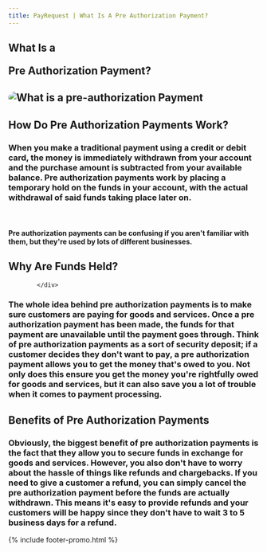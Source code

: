 ```yaml
---
title: PayRequest | What Is A Pre Authorization Payment?
---
```


<section class="breadcrumb-area">
         <div class="breadcrumb-shape"></div>
         <div class="container">
            <div class="row">
               <div class="col-lg-12">
                  <div class="breadcrumb-inn">
                     <div class="section-title wow fadeInUp" data-wow-duration="1s" data-wow-delay="0.3s" style="visibility: visible; animation-duration: 1s; animation-delay: 0.3s; animation-name: fadeInUp;">
                       <h2>What Is a 

<span>Pre Authorization Payment?</span></h2>
                     </div>
                  </div>
               </div>
            </div>
         </div>
</section>



<section class="about-page-section section_100">
         <div class="container">
            <div class="row">
               <div class="col-lg-12">
                  
</div>
            </div>
            <div class="row align-items-center">
               <div class="col-lg-5 lg-1">
                  <div class="about-page-left wow fadeInLeft" data-wow-duration="1s" data-wow-delay="0.5s" style="visibility: visible; animation-duration: 1s; animation-delay: 0.5s; animation-name: fadeInLeft;">
                     <h2 class="mr-5"><div class="">
 <img src="https://payrequest.io/assets/logos/Square%20Logo%20CMYK.svg" alt="What is a pre-authorization Payment" style="
    border-radius: 20px;
">
                     </div></h2>
                  </div>
               </div>
               <div class="col-lg-6">
                  <div class="about-page-text wow fadeInRight" data-wow-duration="1s" data-wow-delay="0.6s" style="visibility: visible; animation-duration: 1s; animation-delay: 0.6s; animation-name: fadeInRight;">
                     <div class="section-title wow fadeInUp" data-wow-duration="1s" data-wow-delay="0.3s" style="visibility: visible; animation-duration: 1s; animation-delay: 0.3s; animation-name: fadeInUp;">
                     <h2>How Do Pre Authorization Payments
<span>Work?</span>

</h2>
                  </div>

<h3>
    When you make a traditional payment using a credit or debit card, the money is immediately withdrawn from your account and the purchase amount is subtracted from your available balance. Pre authorization payments work by placing a temporary hold on the funds in your account, with the actual withdrawal of said funds taking place later on.
</h3>

<br>

<h4> Pre authorization payments can be confusing if you aren't familiar with them, but they're used by lots of different businesses. </h4>

</div>
</div>
</div>
</div>
</section>
      
<section class="blog-section section_100">
         <div class="container">
            <div class="row align-items-center">
               <div class="col-lg-10 col-md-12">
                  <div class="section-title wow fadeInLeft" data-wow-duration="1s" data-wow-delay="0.3s" style="visibility: visible; animation-duration: 1s; animation-delay: 0.3s; animation-name: fadeInLeft;">
                     <h2>Why Are Funds
<span>Held?</span></h2>
                  </div>
               </div>
               
            </div>
            


<h3> The whole idea behind pre authorization payments is to make sure customers are paying for goods and services. Once a pre authorization payment has been made, the funds for that payment are unavailable until the payment goes through. Think of pre authorization payments as a sort of security deposit; if a customer decides they don't want to pay, a pre authorization payment allows you to get the money that's owed to you. Not only does this ensure you get the money you're rightfully owed for goods and services, but it can also save you a lot of trouble when it comes to payment processing. </h3>
         </div>
      </section>
      
<section class="about-page-section section_100">
         <div class="container">
            <div class="row">
               <div class="col-lg-12">
                  
</div>
            </div>
            <div class="row align-items-center">
               <div class="col-lg-10">
                  <div class="about-page-text wow fadeInRight" data-wow-duration="1s" data-wow-delay="0.6s" style="visibility: visible; animation-duration: 1s; animation-delay: 0.6s; animation-name: fadeInRight;">
                     <div class="section-title wow fadeInUp" data-wow-duration="1s" data-wow-delay="0.3s" style="visibility: visible; animation-duration: 1s; animation-delay: 0.3s; animation-name: fadeInUp;">
                     <h2>Benefits of 
<span>Pre Authorization Payments</span>

</h2>
                  </div>

<h3>Obviously, the biggest benefit of pre authorization payments is the fact that they allow you to secure funds in exchange for goods and services. However, you also don't have to worry about the hassle of things like refunds and chargebacks. If you need to give a customer a refund, you can simply cancel the pre authorization payment before the funds are actually withdrawn. This means it's easy to provide refunds and your customers will be happy since they don't have to wait 3 to 5 business days for a refund.
</h3>


</div>
</div>
</div>
</div>
</section>  
      
{% include footer-promo.html %}